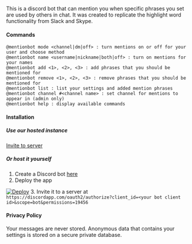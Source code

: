 This is a discord bot that can mention you when specific phrases you set are used by others in chat. It was created to replicate the highlight word functionality from Slack and Skype.

#### Commands

```
@mentionbot mode <channel|dm|off> : turn mentions on or off for your user and choose method
@mentionbot name <username|nickname|both|off> : turn on mentions for your names
@mentionbot add <1>, <2>, <3> : add phrases that you should be mentioned for
@mentionbot remove <1>, <2>, <3> : remove phrases that you should be mentioned for
@mentionbot list : list your settings and added mention phrases
@mentionbot channel #<channel name> : set channel for mentions to appear in (admin only)
@mentionbot help : display available commands
```

#### Installation

##### Use our hosted instance

[Invite to server](https://discordapp.com/oauth2/authorize?client_id=446120627540328448&scope=bot&permissions=19456)

##### Or host it yourself

1. Create a Discord bot [here](https://discordapp.com/developers/applications/me/create)
2. Deploy the app

  [![Deploy](https://www.herokucdn.com/deploy/button.svg)](https://heroku.com/deploy)
3. Invite it to a server at `https://discordapp.com/oauth2/authorize?client_id=<your bot client id>&scope=bot&permissions=19456`

#### Privacy Policy

Your messages are never stored. Anonymous data that contains your settings is stored on a secure private database.

